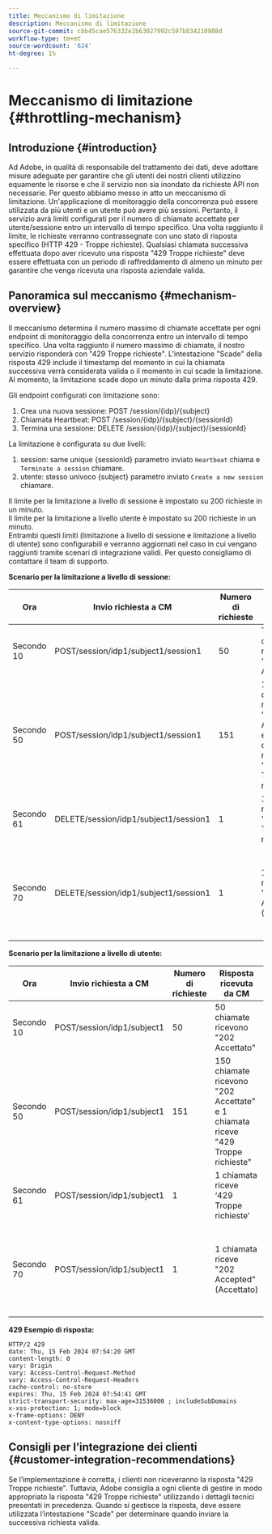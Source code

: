 ```yaml
---
title: Meccanismo di limitazione
description: Meccanismo di limitazione
source-git-commit: cbb45cae576332e2b63027992c597b834210988d
workflow-type: tm+mt
source-wordcount: '624'
ht-degree: 1%

---
```



# Meccanismo di limitazione {#throttling-mechanism}

## Introduzione {#introduction}

Ad Adobe, in qualità di responsabile del trattamento dei dati, deve adottare misure adeguate per garantire che gli utenti dei nostri clienti utilizzino equamente le risorse e che il servizio non sia inondato da richieste API non necessarie. Per questo abbiamo messo in atto un meccanismo di limitazione.
Un&#39;applicazione di monitoraggio della concorrenza può essere utilizzata da più utenti e un utente può avere più sessioni. Pertanto, il servizio avrà limiti configurati per il numero di chiamate accettate per utente/sessione entro un intervallo di tempo specifico.
Una volta raggiunto il limite, le richieste verranno contrassegnate con uno stato di risposta specifico (HTTP 429 - Troppe richieste). Qualsiasi chiamata successiva effettuata dopo aver ricevuto una risposta &quot;429 Troppe richieste&quot; deve essere effettuata con un periodo di raffreddamento di almeno un minuto per garantire che venga ricevuta una risposta aziendale valida.

## Panoramica sul meccanismo {#mechanism-overview}

Il meccanismo determina il numero massimo di chiamate accettate per ogni endpoint di monitoraggio della concorrenza entro un intervallo di tempo specifico.
Una volta raggiunto il numero massimo di chiamate, il nostro servizio risponderà con &quot;429 Troppe richieste&quot;. L’intestazione &quot;Scade&quot; della risposta 429 include il timestamp del momento in cui la chiamata successiva verrà considerata valida o il momento in cui scade la limitazione. Al momento, la limitazione scade dopo un minuto dalla prima risposta 429.

Gli endpoint configurati con limitazione sono:
1. Crea una nuova sessione: POST /session/{idp}/{subject}
2. Chiamata Heartbeat: POST /session/{idp}/{subject}/{sessionId}
3. Termina una sessione: DELETE /session/{idp}/{subject}/{sessionId}

La limitazione è configurata su due livelli:
1. session: same unique {sessionId} parametro inviato `Heartbeat` chiama e `Terminate a session` chiamare.
2. utente: stesso univoco {subject} parametro inviato `Create a new session` chiamare.

Il limite per la limitazione a livello di sessione è impostato su 200 richieste in un minuto.\
Il limite per la limitazione a livello utente è impostato su 200 richieste in un minuto.\
Entrambi questi limiti (limitazione a livello di sessione e limitazione a livello di utente) sono configurabili e verranno aggiornati nel caso in cui vengano raggiunti tramite scenari di integrazione validi. Per questo consigliamo di contattare il team di supporto.

**Scenario per la limitazione a livello di sessione:**

| Ora | Invio richiesta a CM | Numero di richieste | Risposta ricevuta da CM | Spiegazione |
|-----------|-----------------------------------------|--------------------|------------------------------------------------------------------------------|---------------------------------------------------------------------------------|
| Secondo 10 | POST/session/idp1/subject1/session1 | 50 | Tutte le chiamate ricevono ‘202 Accepted’ | 50 chiamate consumate dal limite |
| Secondo 50 | POST/session/idp1/subject1/session1 | 151 | 150 chiamate ricevono &quot;202 Accettate&quot; e 1 chiamata riceve &quot;429 Troppe richieste&quot; | 200 chiamate consumate dal limite e 1 chiamata riceverà una risposta di 429 |
| Secondo 61 | DELETE/session/idp1/subject1/session1 | 1 | 1 chiamata riceve ‘429 Troppe richieste’ | Nessuna chiamata nel limite ancora disponibile |
| Secondo 70 | DELETE/session/idp1/subject1/session1 | 1 | 1 chiamata riceve &quot;202 Accepted&quot; (Accettato) | Limite impostato su 200 chiamate disponibili perché sono trascorsi 60 secondi dal secondo 10 |

**Scenario per la limitazione a livello di utente:**

| Ora | Invio richiesta a CM | Numero di richieste | Risposta ricevuta da CM | Spiegazione |
|-----------|------------------------------|--------------------|------------------------------------------------------------------------------|---------------------------------------------------------------------------------|
| Secondo 10 | POST/session/idp1/subject1 | 50 | 50 chiamate ricevono &quot;202 Accettato&quot; | 50 chiamate consumate dal limite |
| Secondo 50 | POST/session/idp1/subject1 | 151 | 150 chiamate ricevono &quot;202 Accettate&quot; e 1 chiamata riceve &quot;429 Troppe richieste&quot; | 200 chiamate consumate dal limite e 1 chiamata riceverà una risposta di 429 |
| Secondo 61 | POST/session/idp1/subject1 | 1 | 1 chiamata riceve ‘429 Troppe richieste’ | Nessuna chiamata nel limite ancora disponibile |
| Secondo 70 | POST/session/idp1/subject1 | 1 | 1 chiamata riceve &quot;202 Accepted&quot; (Accettato) | Limite impostato su 200 chiamate disponibili perché sono trascorsi 60 secondi dal secondo 10 |

**429 Esempio di risposta:**

```
HTTP/2 429
date: Thu, 15 Feb 2024 07:54:20 GMT
content-length: 0
vary: Origin
vary: Access-Control-Request-Method
vary: Access-Control-Request-Headers
cache-control: no-store
expires: Thu, 15 Feb 2024 07:54:41 GMT
strict-transport-security: max-age=31536000 ; includeSubDomains
x-xss-protection: 1; mode=block
x-frame-options: DENY
x-content-type-options: nosniff
```

## Consigli per l’integrazione dei clienti {#customer-integration-recommendations}

Se l’implementazione è corretta, i clienti non riceveranno la risposta &quot;429 Troppe richieste&quot;.
Tuttavia, Adobe consiglia a ogni cliente di gestire in modo appropriato la risposta &quot;429 Troppe richieste&quot; utilizzando i dettagli tecnici presentati in precedenza. Quando si gestisce la risposta, deve essere utilizzata l’intestazione &quot;Scade&quot; per determinare quando inviare la successiva richiesta valida.
